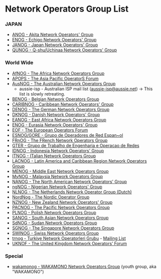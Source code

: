 Network Operators Group List
====

### JAPAN

- [ANOG - Akita Network Operators' Group](http://anog.info/)
- [ENOG - Echigo Network Operators' Group](http://enog.jp/)
- [JANOG - Japan Network Operators' Group](http://www.janog.gr.jp/)
- [QUNOG - Q-shu/Uchinaa Network Operators' Group](https://www.facebook.com/QUNOG)

### World Wide

- [AfNOG - The Africa Network Operators Group](http://www.afnog.org/)
- [APOPS - The Asia Pacific OperatorS Forum](http://www.apops.net/)
- [AusNOG - The Australian Network Operators Group](http://www.ausnog.net/)  
  - aussie-isp - Australian ISP mail list (aussie-isp@aussie.net) -> This list is slowly retreating.
- [BENOG - Belgian Network Operators Group](http://www.benog.net/)
- [CARIBNOG - Caribbean Network Operators' Group](http://www.denog.de/)
- [DENOG - The German Network Operators Group](http://www.denog.de/)
- [DKNOG - Danish Network Operators' Group](http://www.dknog.dk/)
- [EANOG - East Africa Network Operators Group](http://orion.my.co.ke/cgi-bin/mailman/listinfo/eanog)
- [ENOG - Eurasia Network Operators' Group](http://www.enog.org/)
- [EOF - The European Operators Forum](http://www.ripe.net/ripe/wg/eof/index.html)
- [ESNOG/GORE - Grupo de Operadores de Red Espan~ol](http://www.esnog.net/)
- [FRnOG - The FRench Network Operators Group](http://www.frnog.org/)
- [GTER - Grupo de Trabalho de Engenharia e Operacao de Redes](http://gter.nic.br/)
- [IDNOG - Indonesia Network Operators' Group](http://www.idnog.or.id/)
- [ITNOG - ITalian Network Operators Group](http://www.itnog.it/)
- [LACNOG - Latin America and Caribbean Region Network Operators Group](https://mail.lacnic.net/mailman/listinfo/lacnog)
- [MENOG - Middle East Network Operators Group](http://www.menog.net/)
- [MyNOG - Malaysia Network Operators Group](http://www.mynog.org/)
- [NANOG - The North American Network Operators' Group](http://www.nanog.org/)
- [ngNOG - Nigerian Network Operators' Group](http://forum.org.ng/NgNOG/)
- [NLNOG - The Netherlands Network Operator Group (Dutch)](http://www.nlnog.net/)
- [NordNog - The Nordic Operator Group](http://www.nordnog.org/)
- [NZNOG - New Zealand Network Operators' Group](http://www.nznog.org/)
- [PACNOG - The Pacific Network Operators Group](http://www.pacnog.org/)
- [PLNOG - Polish Network Operators Group](http://plnog.pl/)
- [SANOG - South Asian Network Operators Group](http://www.sanog.org/)
- [SdNOG - Sudan Network Operators Group](http://www.swinog.ch/)
- [SGNOG - The Singapore Network Operators Group](http://www.sgnog.net/)
- [SWINOG - Swiss Network Operators Group](http://www.swinog.ch/)
- [trnog - Turkiye Network Operatorleri Grubu](http://trnog-2.eventbrite.com/) - [Mailing List](http://mailman.trnog.org/mailman/listinfo/trnog)
- [UKNOF - The United Kingdom Network Operators’ Forum](http://www.uknof.org.uk/)

### Special

- [wakamonog - WAKAMONO Network Operators Group](http://wakamonog.jp/)
  (youth group, aka "WAKAMONO")
